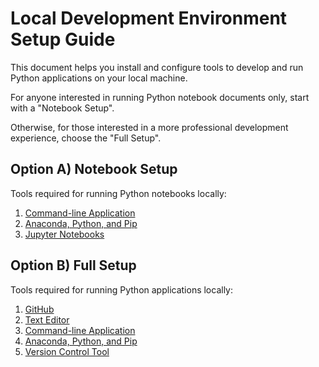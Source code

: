 # Local Development Environment Setup Guide

This document helps you install and configure tools to develop and run Python applications on your local machine.

For anyone interested in running Python notebook documents only, start with a "Notebook Setup".

Otherwise, for those interested in a more professional development experience, choose the "Full Setup".

## Option A) Notebook Setup

Tools required for running Python notebooks locally:

  1. [Command-line Application](./terminal.md)
  2. [Anaconda, Python, and Pip](./anaconda.md)
  3. [Jupyter Notebooks](./jupyter-notebooks.md)

## Option B) Full Setup

Tools required for running Python applications locally:

  1. [GitHub](./github.md)
  2. [Text Editor](./vs-code-text-editor.md)
  3. [Command-line Application](./terminal.md)
  4. [Anaconda, Python, and Pip](./anaconda.md)
  5. [Version Control Tool](./git-client.md)
